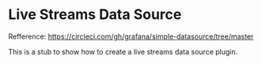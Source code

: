 # Live Streams Data Source

Refference: https://circleci.com/gh/grafana/simple-datasource/tree/master

This is a stub to show how to create a live streams data source plugin.
